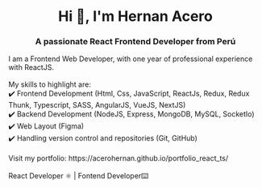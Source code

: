 <h1 align="center">Hi 👋, I'm Hernan Acero</h1>
<h3 align="center">A passionate React Frontend Developer from Perú</h3>

<p align="left">
  I am a Frontend  Web Developer, with one year of professional experience with ReactJS.
<br>
<br>
My skills to highlight are:
<br>
✔️ Frontend Development (Html, Css, JavaScript, ReactJs, Redux, Redux Thunk, Typescript, SASS, AngularJS, VueJS, NextJS)
<br>
✔️ Backend Development (NodeJS, Express, MongoDB, MySQL, SocketIo)
<br>
✔️ Web Layout (Figma)
<br>
✔️ Handling version control and repositories (Git, GitHub)
<br>
 <br>
Visit my portfolio: https://acerohernan.github.io/portfolio_react_ts/
<br>
 <br>
React Developer ⚛️ | Fontend Developer⌨️
</p>
